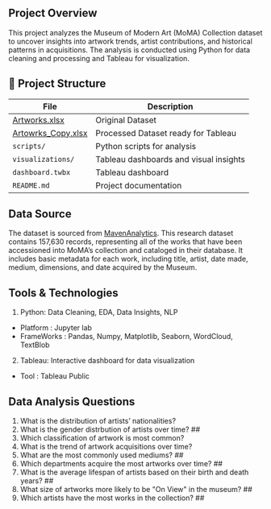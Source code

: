 ## Project Overview
This project analyzes the Museum of Modern Art (MoMA) Collection dataset to uncover insights into artwork trends, artist contributions, and historical patterns in acquisitions. The analysis is conducted using Python for data cleaning and processing and Tableau for visualization.


## 📂 Project Structure

| File                       | Description                                      |
|----------------------------|--------------------------------------------------|
| [Artworks.xlsx](https://github.com/ParikshitaJain/PortfolioProjects/blob/d831b89fe824225bfca79f6a8391df5678865c1e/MoMA%20Art%20Collection%20Analysis/Artworks.xlsx)                   | Original Dataset               |
| [Artowrks_Copy.xlsx](https://github.com/ParikshitaJain/PortfolioProjects/blob/0ace48cb1f9498fa41c558d598996d29b288801c/MoMA%20Art%20Collection%20Analysis/Artworks_Copy.xlsx)     | Processed Dataset ready for Tableau    |
| `scripts/`                 | Python scripts for analysis                     |
| `visualizations/`          | Tableau dashboards and visual insights         |
| `dashboard.twbx`        | Tableau dashboard                              |
| `README.md`                | Project documentation                          |

## Data Source
The dataset is sourced from [MavenAnalytics](https://mavenanalytics.io/data-playground?order=date_added%2Cdesc&page=1&pageSize=5). This research dataset contains 157,630 records, representing all of the works that have been accessioned into MoMA’s collection and cataloged in their database. It includes basic metadata for each work, including title, artist, date made, medium, dimensions, and date acquired by the Museum. 

## Tools & Technologies
1. Python: Data Cleaning, EDA, Data Insights, NLP
  - Platform : Jupyter lab
  -	FrameWorks : Pandas, Numpy, Matplotlib, Seaborn, WordCloud, TextBlob

2. Tableau: Interactive dashboard for data visualization
  - Tool : Tableau Public

## Data Analysis Questions
1. What is the distribution of artists’ nationalities? 
2. What is the gender distrbution of artists over time? ##
3. Which classification of artwork is most common?
4. What is the trend of artwork acquisitions over time?
5. What are the most commonly used mediums? ##
6. Which departments acquire the most artworks over time? ##
7. What is the average lifespan of artists based on their birth and death years? ##
8. What size of artworks more likely to be "On View" in the museum? ##
9. Which artists have the most works in the collection? ##

